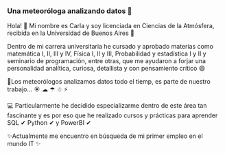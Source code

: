 ### Una meteoróloga analizando datos 👋

<!--
**MCarlaFernandez/MCarlaFernandez** is a ✨ _special_ ✨ repository because its `README.md` (this file) appears on your GitHub profile.

Here are some ideas to get you started:

- 🔭 I’m currently working on ...
- 🌱 I’m currently learning ...
- 👯 I’m looking to collaborate on ...
- 🤔 I’m looking for help with ...
- 💬 Ask me about ...
- 📫 How to reach me: ...
- 😄 Pronouns: ...
- ⚡ Fun fact: ...
-->

Hola! 👋
Mi nombre es Carla y soy licenciada en Ciencias de la Atmósfera, recibida en la Universidad de Buenos Aires 📝

Dentro de mi carrera universitaria he cursado y aprobado materias como matemática I, II, III y IV, Física I, II y III, Probabilidad y estadística I y II 
y seminario de programación, entre otras, que me ayudaron a forjar una personalidad analítica, curiosa, detallista y con pensamiento crítico 😄

🤩Los meteorólogos analizamos datos todo el tiemp, es parte de nuestro trabajo... ☀ ☁ ☂ ☃ ⚡

💻 Particularmente he decidido especializarme dentro de este área tan fascinante y es por eso que he realizado cursos y prácticas para aprender 
SQL ✔ Python ✔ y PowerBI ✔ 

✨Actualmente me encuentro en búsqueda de mi primer empleo en el mundo IT ✨


